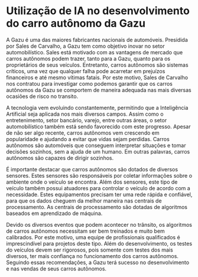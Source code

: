 # Utilização de IA no desenvolvimento do carro autônomo da Gazu

A Gazu é uma das maiores fabricantes nacionais de automóveis. Presidida por Sales de Carvalho, a Gazu tem como objetivo inovar no setor automobilístico. Sales está motivado com as vantagens de mercado que carros autônomos podem trazer, tanto para a Gazu, quanto para os proprietários de seus veículos. Entretanto, carros autônomos são sistemas críticos, uma vez que qualquer falha pode acarretar em prejuízos financeiros e até mesmo vítimas fatais. Por este motivo, Sales de Carvalho nos contratou para investigar como podemos garantir que os carros autônomos da Gazu se comportem de maneira adequada nas mais diversas ocasiões de risco no transito.

A tecnologia vem evoluindo constantemente, permitindo que a Inteligência Artificial seja aplicada nos mais diversos campos. Assim como o entretenimento, setor bancário, varejo, entre outras áreas, o setor automobilístico também está sendo favorecido com este progresso. Apesar de não ser algo recente, carros autônomos vem crescendo em popularidade e ajudando a evitar que vidas sejam perdidas. Carros autônomos são automóveis que conseguem interpretar situações e tomar decisões sozinhos, sem a ajuda de um humano. Em outras palavras, carros autônomos são capazes de dirigir sozinhos.

É importante destacar que carros autônomos são dotados de diversos sensores. Estes sensores são responsáveis por coletar informações sobre o ambiente onde o veículo se encontra. Além dos sensores, este tipo de veículo também possui atuadores para controlar o veículo de acordo com a necessidade. Estes equipamentos precisam ter uma rede rápida e confiável, para que os dados cheguem da melhor maneira nas centrais de processamento. As centrais de processamento são dotadas de algoritmos baseados em aprendizado de máquina. 

Devido os diversos eventos que podem acontecer no trânsito, os algoritmos de carros autônomos necessitam ser bem treinados e muito bem calibrados. Por este motivo, uma equipe de profissionais qualificados é imprescindível para projetos deste tipo. Além do desenvolvimento, os testes do veículos devem ser rigorosos, pois somente com testes dos mais diversos, ter mais confiança no funcionamento dos carros autônomos. Seguindo essas recomendações, a Gazu terá sucesso no desenvolvimento e nas vendas de seus carros autônomos.